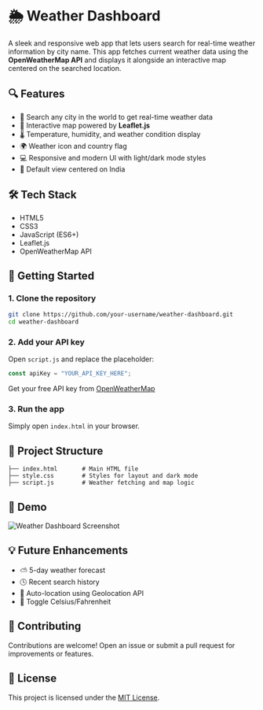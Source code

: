 # 🌦️ Weather Dashboard

A sleek and responsive web app that lets users search for real-time weather information by city name. This app fetches current weather data using the **OpenWeatherMap API** and displays it alongside an interactive map centered on the searched location.

## 🔍 Features
- 🔎 Search any city in the world to get real-time weather data
- 📍 Interactive map powered by **Leaflet.js**
- 🌡️ Temperature, humidity, and weather condition display
- 🌍 Weather icon and country flag
- 💻 Responsive and modern UI with light/dark mode styles
- 🧭 Default view centered on India

## 🛠️ Tech Stack
- HTML5  
- CSS3  
- JavaScript (ES6+)  
- Leaflet.js  
- OpenWeatherMap API  

## 🚀 Getting Started

### 1. Clone the repository
```bash
git clone https://github.com/your-username/weather-dashboard.git
cd weather-dashboard
```

### 2. Add your API key
Open `script.js` and replace the placeholder:
```js
const apiKey = "YOUR_API_KEY_HERE";
```
Get your free API key from [OpenWeatherMap](https://openweathermap.org/api)

### 3. Run the app
Simply open `index.html` in your browser.

## 📁 Project Structure
```
├── index.html       # Main HTML file
├── style.css        # Styles for layout and dark mode
├── script.js        # Weather fetching and map logic
```

## 📸 Demo
![Weather Dashboard Screenshot](https://via.placeholder.com/800x400?text=Weather+Dashboard+Preview)

## 💡 Future Enhancements
- ⛅ 5-day weather forecast
- 🕓 Recent search history
- 📍 Auto-location using Geolocation API
- 🔄 Toggle Celsius/Fahrenheit

## 🤝 Contributing
Contributions are welcome! Open an issue or submit a pull request for improvements or features.

## 📄 License
This project is licensed under the [MIT License](LICENSE).
